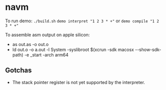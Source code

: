 # navm

To run demo:
`./build.sh`
`demo interpret "1 2 3 * +"`
or
`demo compile "1 2 3 * +"`

To assemble asm output on apple silicon:

- as out.as -o out.o
-  ld out.o -o a.out -l System -syslibroot $(xcrun -sdk macosx --show-sdk-path)  -e _start -arch arm64


## Gotchas
- The stack pointer register is not yet supported by the interpreter.
